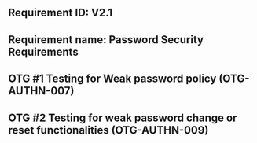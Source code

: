 
## Requirement ID: V2.1
## Requirement name: Password Security Requirements
## OTG #1 Testing for Weak password policy (OTG-AUTHN-007)
## OTG #2 Testing for weak password change or reset functionalities (OTG-AUTHN-009)
